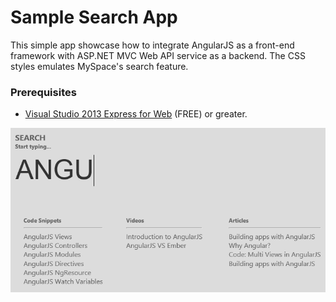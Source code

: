 Sample Search App
======

This simple app showcase how to integrate AngularJS as a front-end framework with ASP.NET MVC Web API service as a backend. The CSS styles emulates MySpace's search feature.


### Prerequisites ###

- [Visual Studio 2013 Express for Web](http://www.visualstudio.com/en-us/products/visual-studio-express-vs.aspx) (FREE) or greater.

![SearchApp](https://github.com/Verlic/Search/blob/master/Images/searchapp.png)
